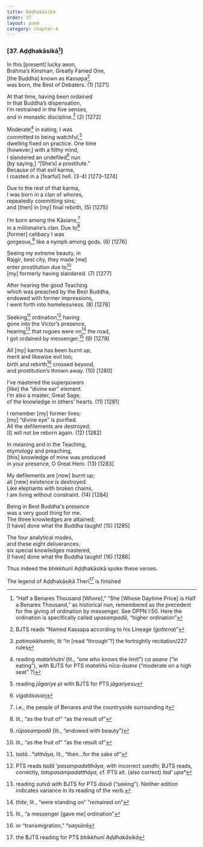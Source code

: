 ```yaml
---
title: Aḍḍhakāsikā
order: 37
layout: poem
category: chapter-4
---
```


### \[37. Aḍḍhakāsikā[^1]\]

In this \[present\] lucky aeon,  
Brahma’s Kinsman, Greatly Famed One,  
\[the Buddha\] known as Kassapa[^2]  
was born, the Best of Debaters. (1) \[1271\]

At that time, having been ordained  
in that Buddha’s dispensation,  
I’m restrained in the five senses,  
and in monastic discipline.[^3] (2) \[1272\]

Moderate[^4] in eating, I was  
committed to being watchful,[^5]  
dwelling fixed on practice. One time  
\[however,\] with a filthy mind,  
I slandered an undefiled[^6] nun  
\[by saying,\] “\[She’s\] a prostitute.”  
Because of that evil karma,  
I roasted in a \[fearful\] hell. (3-4) \[1273-1274\]

Due to the rest of that karma,  
I was born in a clan of whores,  
repeatedly committing sins;  
and \[then\] in \[my\] final rebirth, (5) \[1275\]

I’m born among the Kāsians,[^7]  
in a millionaire’s clan. Due to[^8]  
\[former\] celibacy I was  
gorgeous,[^9] like a nymph among gods. (6) \[1276\]

Seeing my extreme beauty, in  
Rajgir, best city, they made \[me\]  
enter prostitution due to[^10]  
\[my\] formerly having slandered. (7) \[1277\]

After hearing the good Teaching  
which was preached by the Best Buddha,  
endowed with former impressions,  
I went forth into homelessness. (8) \[1278\]

Seeking[^11] ordination[^12] having  
gone into the Victor’s presence,  
hearing[^13] that rogues were on[^14] the road,  
I got ordained by messenger.[^15] (9) \[1279\]

All \[my\] karma has been burnt up,  
merit and likewise evil too;  
birth and rebirth[^16] crossed beyond,  
and prostitution’s thrown away. (10) \[1280\]

I’ve mastered the superpowers  
\[like\] the “divine ear” element.  
I’m also a master, Great Sage,  
of the knowledge in others’ hearts. (11) \[1281\]

I remember \[my\] former lives;  
\[my\] “divine eye” is purified.  
All the defilements are destroyed;  
\[I\] will not be reborn again. (12) \[1282\]

In meaning and in the Teaching,  
etymology and preaching,  
\[this\] knowledge of mine was produced  
in your presence, O Great Hero. (13) \[1283\]

My defilements are \[now\] burnt up;  
all \[new\] existence is destroyed.  
Like elephants with broken chains,  
I am living without constraint. (14) \[1284\]

Being in Best Buddha's presence  
was a very good thing for me.  
The three knowledges are attained;  
\[I have\] done what the Buddha taught! (15) \[1285\]

The four analytical modes,  
and these eight deliverances,  
six special knowledges mastered,  
\[I have\] done what the Buddha taught! (16) \[1286\]

Thus indeed the bhikkhunī Aḍḍhakāsikā spoke these verses.

The legend of Aḍḍhakāsikā Therī[^17] is finished

[^1]: “Half a Benares Thousand \[Whore\],” “She \[Whose Daytime Price\] is Half a Benares Thousand,” as historical nun, remembered as the precedent for the giving of ordination by messenger. See DPPN I:50. Here the ordination is specifically called *upasampadā*, “higher ordination”

[^2]: BJTS reads “Named Kassapa according to his Lineage (*gottena*)”

[^3]: *patimokkhamhi*, lit “in \[read “through”?\] the fortnightly recitation/227 rules

[^4]: reading *mataññutnī* (lit., “one who knows the limit”) *ca asane* (“in eating”), with BJTS for PTS *mataññū nīca-āsane* (”moderate on a high seat” ?)

[^5]: reading *jāgariye pi* with BJTS for PTS *jāgariyesu*

[^6]: *vigatāsavaŋ*

[^7]: i.e., the people of Benares and the countryside surrounding it

[^8]: lit., “as the fruit of” “as the result of”

[^9]: *rūpasampadā* (lit., “endowed with beauty”)

[^10]: lit., “as the fruit of” “as the result of”

[^11]: *tadā…°atthāya*, lit., “then…for the sake of”

[^12]: PTS reads *tadā ‘pasampadatthāya*, with incorrect *sandhi*; BJTS reads, correctly, *tatopasampadatthāya*, cf. PTS alt. (also correct) *tad’ upa°*

[^13]: reading *sutvā* with BJTS for PTS *disvā* (“seeing”). Neither edition indicates variance in its reading of the verb.

[^14]: *ṭhite*, lit., “were standing on” “remained on”

[^15]: lit., “a messenger \[gave me\] ordination”

[^16]: or “transmigration,” *°saŋsārā*

[^17]: the BJTS reading for PTS *bhikkhunī Aḍḍhakāsikā*
